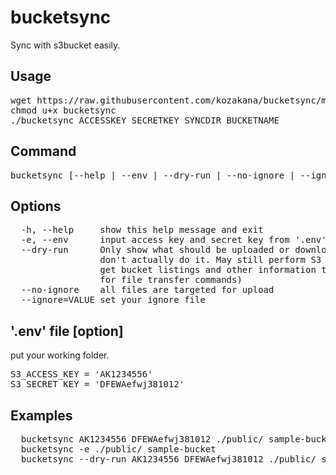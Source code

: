 # bucketsync
Sync with s3bucket easily.

## Usage

<pre>
wget https://raw.githubusercontent.com/kozakana/bucketsync/master/bucketsync
chmod u+x bucketsync
./bucketsync ACCESSKEY SECRETKEY SYNCDIR BUCKETNAME
</pre>

## Command

<pre>
bucketsync [--help | --env | --dry-run | --no-ignore | --ignore=VALUE] ACCESSKEY SECRETKEY SYNCDIR BUCKETNAME
</pre>

## Options
<pre>
  -h, --help     show this help message and exit
  -e, --env      input access key and secret key from '.env' file
  --dry-run      Only show what should be uploaded or downloaded but
                 don't actually do it. May still perform S3 requests to
                 get bucket listings and other information though (only
                 for file transfer commands)
  --no-ignore    all files are targeted for upload
  --ignore=VALUE set your ignore file
</pre>

## '.env' file [option]

put your working folder.

<pre>
S3_ACCESS_KEY = 'AK1234556'
S3_SECRET_KEY = 'DFEWAefwj381012'
</pre>

## Examples

<pre>
  bucketsync AK1234556 DFEWAefwj381012 ./public/ sample-bucket
  bucketsync -e ./public/ sample-bucket
  bucketsync --dry-run AK1234556 DFEWAefwj381012 ./public/ sample-bucket
</pre>
